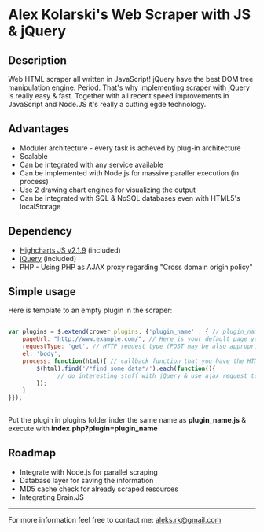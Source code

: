 Alex Kolarski's Web Scraper with JS & jQuery
===============================================

Description
---------
Web HTML scraper all written in JavaScript! jQuery have the best DOM tree manipulation engine. Period. That's why implementing scraper with jQuery is really easy & fast. Together with all recent speed improvements in JavaScript and Node.JS it's really a cutting egde technology. 


Advantages
----------------------------------------

* Moduler architecture - every task is acheved by plug-in architecture
* Scalable
* Can be integrated with any service available
* Can be implemented with Node.js for massive paraller execution (in process)
* Use 2 drawing chart engines for visualizing the output
* Can be integrated with SQL & NoSQL databases even with HTML5's localStorage

Dependency
-----------------
* [Highcharts JS v2.1.9](http://www.highcharts.com/ "Highcharts JS v2.1.9") (included) 
* [jQuery](http://www.jquery.com/ "jQuery") (included) 
* PHP - Using PHP as AJAX proxy regarding "Cross domain origin policy"


Simple usage
-----------------------
Here is template to an empty plugin in the scraper:

```javascript

var plugins = $.extend(crower.plugins, {'plugin_name' : { // plugin_name is the name of your plugin
    pageUrl: "http://www.example.com/", // Here is your default page you want to scrape
    requestType: 'get', // HTTP request type (POST may be also appropriate)
    el: 'body', 
    process: function(html){ // callback function that you have the HTML code of the above page
        $(html).find('/*find some data*/').each(function(){
	          // do interesting stuff with jQuery & use ajax request to save to database
        });
    }
}});
  
```
Put the plugin in plugins folder inder the same name as **plugin_name.js** & execute with **index.php?plugin=plugin_name**

Roadmap
---------------
* Integrate with Node.js for parallel scraping
* Database layer for saving the information
* MD5 cache check for already scraped resources
* Integrating Brain.JS


--------
For more information feel free to contact me: 
aleks.rk@gmail.com